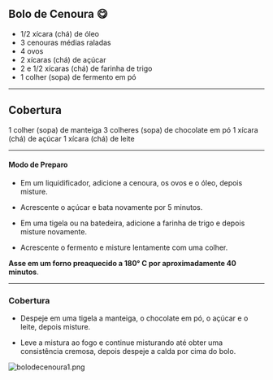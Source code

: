 ## Bolo de Cenoura :yum:

 - 1/2 xícara (chá) de óleo
 - 3 cenouras médias raladas
 - 4 ovos
 - 2 xícaras (chá) de açúcar
 - 2 e 1/2 xícaras (chá) de farinha de trigo
 - 1 colher (sopa) de fermento
  em pó

---
## Cobertura

1 colher (sopa) de manteiga
3 colheres (sopa) de chocolate em pó
1 xícara (chá) de açúcar
1 xícara (chá) de leite

---

#### Modo de Preparo

 - Em um liquidificador, adicione a cenoura, os ovos e o óleo, depois misture.

 - Acrescente o açúcar e bata novamente por 5 minutos.

 - Em uma tigela ou na batedeira, adicione a farinha de trigo e depois misture novamente.

 - Acrescente o fermento e misture lentamente com uma colher.

 **Asse em um forno preaquecido a 180° C por aproximadamente 40 minutos**.

 ---

 ### Cobertura

  - Despeje em uma tigela a manteiga, o chocolate em pó, o açúcar e o leite, depois misture.

 - Leve a mistura ao fogo e continue misturando até obter uma consistência cremosa, depois despeje a calda por cima do bolo.

 ![bolodecenoura1.png](https://lh3.googleusercontent.com/P8k1imsjp8tHygtR83d3o3mXV0t-_14ZKr0AFk_XkVrHxiirnwHFvObiw-YdYUrDXTq5wnEVIg8feYVUwQ_Jxa92a_9y-O9XNJxAiyZXqqEe6XoSJUprNQMFSPElaD7qXasP4OeOUO2zNHVYpuwv4d0YbOjAD1tAGvQGaBlq_WNr82muhRJjoIyoRMNpUYkJj9A04wb6-CnA8mHHQ__Dlc9BkybRlqu1y7PPQ4aCiAx1DLaFhmhM16Z89bcZhaQGeeUe1Qm3pcVchrHh-VFakjWjaae_fn2UGrtGzqAqzYnR_ZlrsdS6N57J12D13a7uftP9FjfvawhjkwN0G6jCmYPVkwPn575d8CDJZbPi5JKFBHLO3ULBorIGO6WR7wmt1tRRbBpSp78pFJ0EC3WtCTL8OMHP0MJPw4pygBp4wimrB2gBtRw5Wvf9doIO-IVua6XeY38weMm63-pETnqZPaVdBxaOO-yeX6RLLe0fl7w3pKUu-SWiXgZJ4kVAg8jwOq_1o_SCIgaubL0im5wEoEvJhjyhnKKVrohBZvIblD3RJJtRAUyXBmDwKuTdDpwZzbdYwifK96qVwD74bu5U4q6P1Ax3100II1l0_vUY_8gMUscGz5AgxzcOV4ih3_bFbN-eiYcrgl0nIZR81vBaRDk7KGMu2P7IkDIQLoyChUAosUluaYj_-lVlaVpY-6B0EvjjaBwCHhxF0aF-CjI6qMCqG7UjGc8ZCP6S18xdaTfdIRFCpnlw0WQdvdQ=w900-h600-no?authuser=0)
